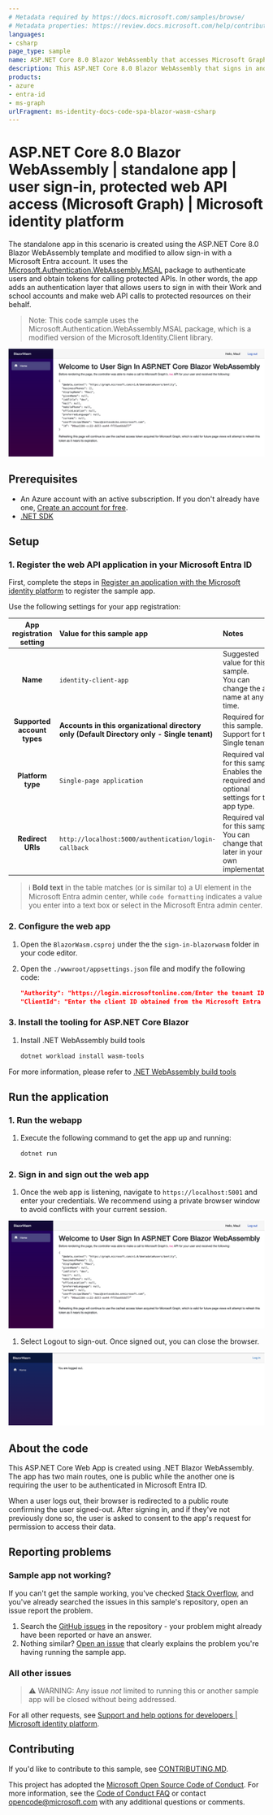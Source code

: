 ```yaml
---
# Metadata required by https://docs.microsoft.com/samples/browse/
# Metadata properties: https://review.docs.microsoft.com/help/contribute/samples/process/onboarding?branch=main#add-metadata-to-readme
languages:
- csharp
page_type: sample
name: ASP.NET Core 8.0 Blazor WebAssembly that accesses Microsoft Graph
description: This ASP.NET Core 8.0 Blazor WebAssembly that signs in and contacts Microsoft Graph on behalf of the user. The code in this sample is used by one or more articles on docs.microsoft.com.
products:
- azure
- entra-id
- ms-graph
urlFragment: ms-identity-docs-code-spa-blazor-wasm-csharp
---
```


# ASP.NET Core 8.0 Blazor WebAssembly | standalone  app | user sign-in, protected web API access (Microsoft Graph) | Microsoft identity platform

The standalone app in this scenario is created using the ASP.NET Core 8.0 Blazor WebAssembly template and modified to allow sign-in with a Microsoft Entra account. It uses the [Microsoft.Authentication.WebAssembly.MSAL](https://www.nuget.org/packages/Microsoft.Authentication.WebAssembly.Msal) package to authenticate users and obtain tokens for calling protected APIs. In other words, the app adds an authentication layer that allows users to sign in with their Work and school accounts and make web API calls to protected resources on their behalf.

> Note: This code sample uses the Microsoft.Authentication.WebAssembly.MSAL package, which is a modified version of the Microsoft.Identity.Client library.

![A screenshot of an ASP.NET Core 8.0 Blazor WebAssembly application displaying a response from Microsoft Graph.](./media/app-signedin.png)

## Prerequisites

- An Azure account with an active subscription. If you don't already have one, [Create an account for free](https://azure.microsoft.com/free/?WT.mc_id=A261C142F).
- [.NET SDK](https://dotnet.microsoft.com/download)

## Setup

<a name='1-register-the-web-api-application-in-your-azure-active-directory'></a>

### 1. Register the web API application in your Microsoft Entra ID

First, complete the steps in [Register an application with the Microsoft identity platform](https://learn.microsoft.com/entra/identity-platform/quickstart-register-app) to register the sample app.

Use the following settings for your app registration:

| App registration <br/> setting | Value for this sample app                              | Notes                                                                                                       |
|:------------------------------:|:-------------------------------------------------------|:------------------------------------------------------------------------------------------------------------|
| **Name**                       | `identity-client-app`                                  | Suggested value for this sample. <br/> You can change the app name at any time.                             |
| **Supported account types**    | **Accounts in this organizational directory only (Default Directory only - Single tenant)** | Required for this sample. <br/> Support for the Single tenant.                                              |
| **Platform type**              | `Single-page application`                              | Required value for this sample. <br/> Enables the required and optional settings for the app type.          |
| **Redirect URIs**              | `http://localhost:5000/authentication/login-callback` | Required value for this sample. <br/> You can change that later in your own implementation.                 |

> :information_source: **Bold text** in the table matches (or is similar to) a UI element in the Microsoft Entra admin center, while `code formatting` indicates a value you enter into a text box or select in the Microsoft Entra admin center.

### 2. Configure the web app

1. Open the `BlazorWasm.csproj` under the the `sign-in-blazorwasm` folder in your code editor.
1. Open the `./wwwroot/appsettings.json` file and modify the following code:

    ```JSON
    "Authority": "https://login.microsoftonline.com/Enter the tenant ID obtained from the Microsoft Entra admin center",
    "ClientId": "Enter the client ID obtained from the Microsoft Entra admin center",
    ```

### 3. Install the tooling for ASP.NET Core Blazor

1. Install .NET WebAssembly build tools

   ```bash
   dotnet workload install wasm-tools
   ```

For more information, please refer to [.NET WebAssembly build tools](https://learn.microsoft.com/en-us/aspnet/core/blazor/tooling?view=aspnetcore-8.0&pivots=linux#net-webassembly-build-tools)

## Run the application

### 1. Run the webapp

1. Execute the following command to get the app up and running:

   ```bash
   dotnet run
   ```

### 2. Sign in and sign out the web app

1. Once the web app is listening, navigate to `https://localhost:5001` and enter your credentials. We recommend using a private browser window to avoid conflicts with your current session.

![A screenshot of an ASP.NET Core 8.0 Blazor WebAssembly application displaying a response from Microsoft Graph.](./media/app-signedin.png)

1. Select Logout to sign-out. Once signed out, you can close the browser.

![A screenshot of an ASP.NET Core 8.0 Blazor WebAssembly application indicating the user signed-out and allowing click "Login" to signin again.](./media/app-signedout.png)

## About the code

This ASP.NET Core Web App is created using .NET Blazor WebAssembly. The app has two main routes, one is public while the another one is requiring the user to be authenticated in Microsoft Entra ID.

When a user logs out, their browser is redirected to a public route confirming the user signed-out. After signing in, and if they've not previously done so, the user is asked to consent to the app's request for permission to access their data.

## Reporting problems

### Sample app not working?

If you can't get the sample working, you've checked [Stack Overflow](http://stackoverflow.com/questions/tagged/msal), and you've already searched the issues in this sample's repository, open an issue report the problem.

1. Search the [GitHub issues](../../issues) in the repository - your problem might already have been reported or have an answer.
1. Nothing similar? [Open an issue](../../issues/new) that clearly explains the problem you're having running the sample app.

### All other issues

> :warning: WARNING: Any issue _not_ limited to running this or another sample app will be closed without being addressed.

For all other requests, see [Support and help options for developers | Microsoft identity platform](https://learn.microsoft.com/azure/active-directory/develop/developer-support-help-options).

## Contributing

If you'd like to contribute to this sample, see [CONTRIBUTING.MD](/CONTRIBUTING.md).

This project has adopted the [Microsoft Open Source Code of Conduct](https://opensource.microsoft.com/codeofconduct/). For more information, see the [Code of Conduct FAQ](https://opensource.microsoft.com/codeofconduct/faq/) or contact [opencode@microsoft.com](mailto:opencode@microsoft.com) with any additional questions or comments.
